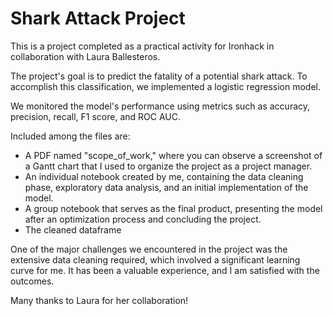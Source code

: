 # Shark Attack Project 

This is a project completed as a practical activity for Ironhack in collaboration with Laura Ballesteros.

The project's goal is to predict the fatality of a potential shark attack. To accomplish this classification, we implemented a logistic regression model.

We monitored the model's performance using metrics such as accuracy, precision, recall, F1 score, and ROC AUC.

Included among the files are:

- A PDF named "scope_of_work," where you can observe a screenshot of a Gantt chart that I used to organize the project as a project manager.
- An individual notebook created by me, containing the data cleaning phase, exploratory data analysis, and an initial implementation of the model.
- A group notebook that serves as the final product, presenting the model after an optimization process and concluding the project.
- The cleaned dataframe

One of the major challenges we encountered in the project was the extensive data cleaning required, which involved a significant learning curve for me. It has been a valuable experience, and I am satisfied with the outcomes.

Many thanks to Laura for her collaboration!
